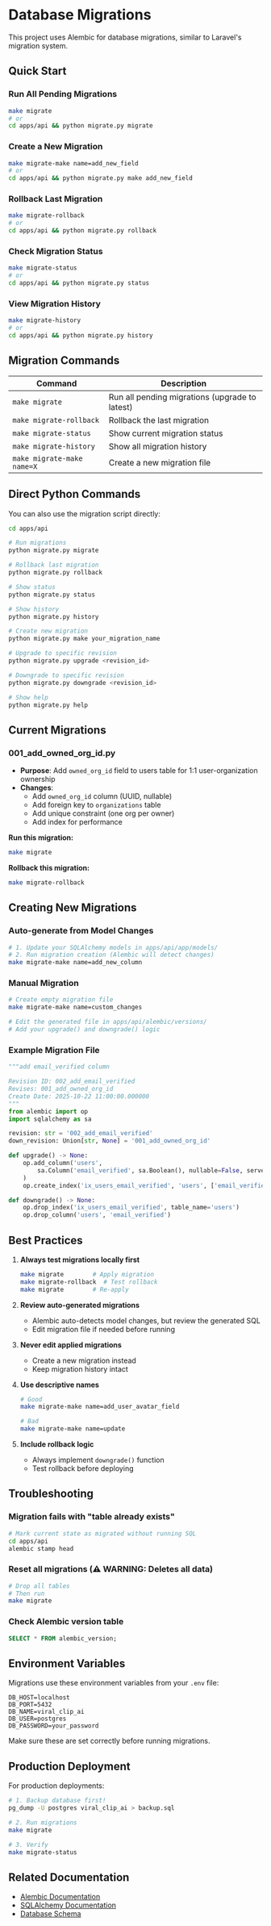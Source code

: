 # Database Migrations

This project uses Alembic for database migrations, similar to Laravel's migration system.

## Quick Start

### Run All Pending Migrations
```bash
make migrate
# or
cd apps/api && python migrate.py migrate
```

### Create a New Migration
```bash
make migrate-make name=add_new_field
# or
cd apps/api && python migrate.py make add_new_field
```

### Rollback Last Migration
```bash
make migrate-rollback
# or
cd apps/api && python migrate.py rollback
```

### Check Migration Status
```bash
make migrate-status
# or
cd apps/api && python migrate.py status
```

### View Migration History
```bash
make migrate-history
# or
cd apps/api && python migrate.py history
```

## Migration Commands

| Command | Description |
|---------|-------------|
| `make migrate` | Run all pending migrations (upgrade to latest) |
| `make migrate-rollback` | Rollback the last migration |
| `make migrate-status` | Show current migration status |
| `make migrate-history` | Show all migration history |
| `make migrate-make name=X` | Create a new migration file |

## Direct Python Commands

You can also use the migration script directly:

```bash
cd apps/api

# Run migrations
python migrate.py migrate

# Rollback last migration
python migrate.py rollback

# Show status
python migrate.py status

# Show history
python migrate.py history

# Create new migration
python migrate.py make your_migration_name

# Upgrade to specific revision
python migrate.py upgrade <revision_id>

# Downgrade to specific revision
python migrate.py downgrade <revision_id>

# Show help
python migrate.py help
```

## Current Migrations

### 001_add_owned_org_id.py
- **Purpose**: Add `owned_org_id` field to users table for 1:1 user-organization ownership
- **Changes**:
  - Add `owned_org_id` column (UUID, nullable)
  - Add foreign key to `organizations` table
  - Add unique constraint (one org per owner)
  - Add index for performance

**Run this migration:**
```bash
make migrate
```

**Rollback this migration:**
```bash
make migrate-rollback
```

## Creating New Migrations

### Auto-generate from Model Changes
```bash
# 1. Update your SQLAlchemy models in apps/api/app/models/
# 2. Run migration creation (Alembic will detect changes)
make migrate-make name=add_new_column
```

### Manual Migration
```bash
# Create empty migration file
make migrate-make name=custom_changes

# Edit the generated file in apps/api/alembic/versions/
# Add your upgrade() and downgrade() logic
```

### Example Migration File

```python
"""add email_verified column

Revision ID: 002_add_email_verified
Revises: 001_add_owned_org_id
Create Date: 2025-10-22 11:00:00.000000
"""
from alembic import op
import sqlalchemy as sa

revision: str = '002_add_email_verified'
down_revision: Union[str, None] = '001_add_owned_org_id'

def upgrade() -> None:
    op.add_column('users', 
        sa.Column('email_verified', sa.Boolean(), nullable=False, server_default='false')
    )
    op.create_index('ix_users_email_verified', 'users', ['email_verified'])

def downgrade() -> None:
    op.drop_index('ix_users_email_verified', table_name='users')
    op.drop_column('users', 'email_verified')
```

## Best Practices

1. **Always test migrations locally first**
   ```bash
   make migrate        # Apply migration
   make migrate-rollback  # Test rollback
   make migrate        # Re-apply
   ```

2. **Review auto-generated migrations**
   - Alembic auto-detects model changes, but review the generated SQL
   - Edit migration file if needed before running

3. **Never edit applied migrations**
   - Create a new migration instead
   - Keep migration history intact

4. **Use descriptive names**
   ```bash
   # Good
   make migrate-make name=add_user_avatar_field
   
   # Bad
   make migrate-make name=update
   ```

5. **Include rollback logic**
   - Always implement `downgrade()` function
   - Test rollback before deploying

## Troubleshooting

### Migration fails with "table already exists"
```bash
# Mark current state as migrated without running SQL
cd apps/api
alembic stamp head
```

### Reset all migrations (⚠️ WARNING: Deletes all data)
```bash
# Drop all tables
# Then run
make migrate
```

### Check Alembic version table
```sql
SELECT * FROM alembic_version;
```

## Environment Variables

Migrations use these environment variables from your `.env` file:

```env
DB_HOST=localhost
DB_PORT=5432
DB_NAME=viral_clip_ai
DB_USER=postgres
DB_PASSWORD=your_password
```

Make sure these are set correctly before running migrations.

## Production Deployment

For production deployments:

```bash
# 1. Backup database first!
pg_dump -U postgres viral_clip_ai > backup.sql

# 2. Run migrations
make migrate

# 3. Verify
make migrate-status
```

## Related Documentation

- [Alembic Documentation](https://alembic.sqlalchemy.org/)
- [SQLAlchemy Documentation](https://www.sqlalchemy.org/)
- [Database Schema](../../docs/31-data-model.md)
